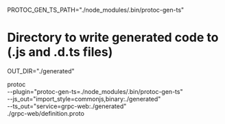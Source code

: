 PROTOC_GEN_TS_PATH="./node_modules/.bin/protoc-gen-ts"

# Directory to write generated code to (.js and .d.ts files)
OUT_DIR="./generated"

protoc \
    --plugin="protoc-gen-ts=./node_modules/.bin/protoc-gen-ts" \
    --js_out="import_style=commonjs,binary:./generated" \
    --ts_out="service=grpc-web:./generated" \
    ./grpc-web/definition.proto